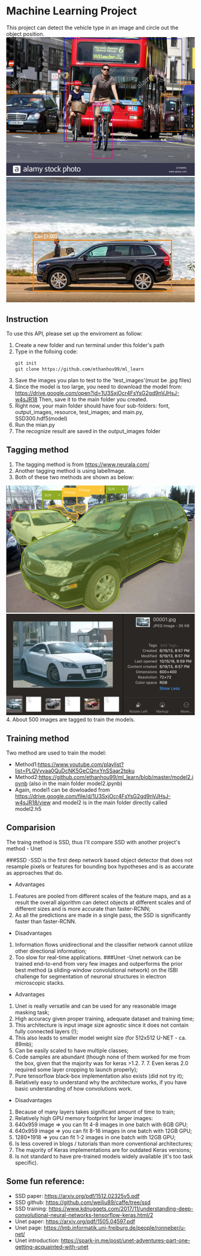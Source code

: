 # Machine Learning Project
This project can detect the vehicle type in an image and circle out the object position.
<img src="https://github.com/ethanhou99/ml_learn/blob/master/output_images/test2.jpg" />
<img src="https://github.com/ethanhou99/ml_learn/blob/master/output_images/test7.jpg" />

## Instruction
To use this API, please set up the enviroment as follow:
1. Create a new folder and run terminal under this folder's path
2. Type in the folloing code:
   ```
   git init
   git clone https://github.com/ethanhou99/ml_learn
   ```
3. Save the images you plan to test to the 'test_images'(must be .jpg files)
4. Since the model is too large, you need to download the model from: 
   https://drive.google.com/open?id=1U3SxjOcr4FsYsG2gd9nVJHsJ-w4sJR18
   Then, save it to the main folder you created.
5. Right now, your main folder should have four sub-folders: font, output_images, resource, test_images;
   and main.py, SSD300.hdf5(model)
6. Run the mian.py
7. The recognize result are saved in the output_images folder

## Tagging method
1. The tagging method is from https://www.neurala.com/
2. Another tagging method is using labelImage.
3. Both of these two methods are shown as below:
<img src="https://github.com/ethanhou99/ml_learn/blob/master/images/tagging%20example.png" />
<img src="https://github.com/ethanhou99/ml_learn/blob/master/images/tagging%20exampleII.png" />
4. About 500 images are tagged to train the models.

## Training method
Two method are used to train the model:
   - Method1:https://www.youtube.com/playlist?list=PLQVvvaa0QuDcNK5GeCQnxYnSSaar2tpku
   - Method2:https://github.com/ethanhou99/ml_learn/blob/master/model2.ipynb (also in the main folder model2.ipynb)
   - Again, model1 can be dowloaded from https://drive.google.com/file/d/1U3SxjOcr4FsYsG2gd9nVJHsJ-w4sJR18/view and model2 is in the main folder directly called model2.h5

## Comparision
The traing method is SSD, thus I'll compare SSD with another project's method - Unet

###SSD
-SSD is the first deep network based object detector that does not resample pixels or features for bounding box hypotheses and is as accurate as approaches that do. 
- Advantages
1. Features are pooled from different scales of the feature maps, and as a result the overall algorithm can detect objects at different scales and of different sizes and is more accurate than faster-RCNN;
2. As all the predictions are made in a single pass, the SSD is significantly faster than faster-RCNN.
- Disadvantages
1. Information flows unidirectional and the classifier network cannot utilize other directional information;
2. Too slow for real-time applications.
###Unet
-Unet network can be trained end-to-end from very few images and outperforms the prior best method (a sliding-window convolutional network) on the ISBI challenge for segmentation of neuronal structures in electron microscopic stacks.
- Advantages
1. Unet is really versatile and can be used for any reasonable image masking task;
2. High accuracy given proper training, adequate dataset and training time;
3. This architecture is input image size agnostic since it does not contain fully connected layers (!);
4. This also leads to smaller model weight size (for 512x512 U-NET - ca. 89mb);
5. Can be easily scaled to have multiple classes;
6. Code samples are abundant (though none of them worked for me from the box, given that the majority was for keras >1.2. 7. 7. Even keras 2.0 required some layer cropping to launch properly);
8. Pure tensorflow black-box implementation also exists (did not try it);
9. Relatively easy to understand why the architecture works, if you have basic understanding of how convolutions work.
- Disadvantages
1. Because of many layers takes significant amount of time to train;
2. Relatively high GPU memory footprint for larger images:
3. 640x959 image => you can fit 4-8 images in one batch with 6GB GPU;
4. 640x959 image => you can fit 8-16 images in one batch with 12GB GPU;
5. 1280*1918 => you can fit 1-2 images in one batch with 12GB GPU;
6. Is less covered in blogs / tutorials than more conventional architectures;
7. The majority of Keras implementations are for outdated Keras versions;
8. Is not standard to have pre-trained models widely available (it's too task specific).

## Some fun reference:
- SSD paper: https://arxiv.org/pdf/1512.02325v5.pdf
- SSD github: https://github.com/weiliu89/caffe/tree/ssd
- SSD training: https://www.kdnuggets.com/2017/11/understanding-deep-convolutional-neural-networks-tensorflow-keras.html/2
- Unet paper: https://arxiv.org/pdf/1505.04597.pdf
- Unet page: https://lmb.informatik.uni-freiburg.de/people/ronneber/u-net/
- Unet introduction: https://spark-in.me/post/unet-adventures-part-one-getting-acquainted-with-unet
